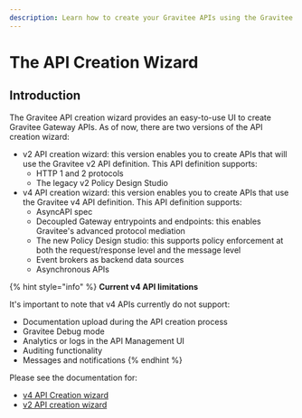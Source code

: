 ```yaml
---
description: Learn how to create your Gravitee APIs using the Gravitee API creation wizard
---
```


# The API Creation Wizard

## Introduction

The Gravitee API creation wizard provides an easy-to-use UI to create Gravitee Gateway APIs. As of now, there are two versions of the API creation wizard:

* v2 API creation wizard: this version enables you to create APIs that will use the Gravitee v2 API definition. This API definition supports:
  * HTTP 1 and 2 protocols
  * The legacy v2 Policy Design Studio
* v4 API creation wizard: this version enables you to create APIs that use the Gravitee v4 API definition. This API definition supports:
  * AsyncAPI spec
  * Decoupled Gateway entrypoints and endpoints: this enables Gravitee's advanced protocol mediation
  * The new Policy Design studio: this supports policy enforcement at both the request/response level and the message level
  * Event brokers as backend data sources
  * Asynchronous APIs

{% hint style="info" %}
**Current v4 API limitations**

It's important to note that v4 APIs currently do not support:

* Documentation upload during the API creation process
* Gravitee Debug mode
* Analytics or logs in the API Management UI
* Auditing functionality
* Messages and notifications&#x20;
{% endhint %}

Please see the documentation for:

* [v4 API Creation wizard](how-to/v4-api-creation-wizard.md)
* [v2 API creation wizard](how-to/v2-api-creation-wizard.md)

